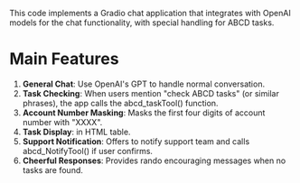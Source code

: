This code implements a Gradio chat application that integrates with OpenAI models for the chat functionality, with special handling for ABCD tasks.

# Main Features
1. **General Chat**: Use OpenAI's GPT to handle normal conversation.
2. **Task Checking**: When users mention "check ABCD tasks" (or similar phrases), the app calls the abcd_taskTool() function.
3. **Account Number Masking**: Masks the first four digits of account number with "XXXX".
4. **Task Display**: in HTML table.
5. **Support Notification**: Offers to notify support team and calls abcd_NotifyTool() if user confirms.
6. **Cheerful Responses**: Provides rando encouraging messages when no tasks are found.
